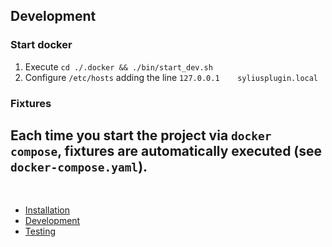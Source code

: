 ## Development

### Start docker
1. Execute `cd ./.docker && ./bin/start_dev.sh`
2. Configure `/etc/hosts` adding the line `127.0.0.1    syliusplugin.local`


### Fixtures
Each time you start the project via `docker compose`, fixtures are automatically executed (see `docker-compose.yaml`).  
---
<br/>

<ul>
<li><a href="./installation.md">Installation</a></li>
<li><a href="./development.md">Development</a></li>
<li><a href="./testing.md">Testing</a></li>
</ul>